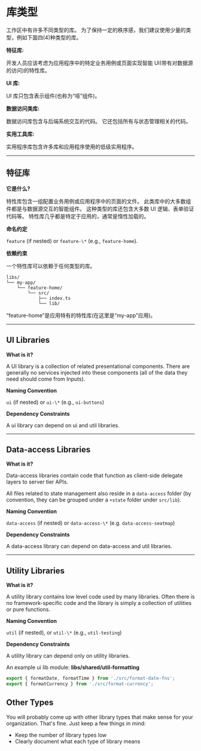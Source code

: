 # 库类型

工作区中有许多不同类型的库。
为了保持一定的秩序感，我们建议使用少量的类型，例如下面四(4)种类型的库。

**特征库:**

开发人员应该考虑为应用程序中的特定业务用例或页面实现智能 UI(带有对数据源的访问)的特性库。

**UI 库:**

UI 库只包含表示组件(也称为“哑”组件)。

**数据访问类库:**

数据访问库包含与后端系统交互的代码。
它还包括所有与状态管理相关的代码。

**实用工具库:**

实用程序库包含许多库和应用程序使用的低级实用程序。

---

## 特征库

**它是什么?**

特性库包含一组配置业务用例或应用程序中的页面的文件。
此类库中的大多数组件都是与数据源交互的智能组件。
这种类型的库还包含大多数 UI 逻辑、表单验证代码等。
特性库几乎都是特定于应用的，通常是惰性加载的。

**命名约定**

`feature` (if nested) or `feature-\*` (e.g., `feature-home`).

**依赖约束**

一个特性库可以依赖于任何类型的库。

```treeview
libs/
└── my-app/
    └── feature-home/
        └── src/
            ├── index.ts
            └── lib/
```

“feature-home”是应用特有的特性库(在这里是“my-app”应用)。

---

## UI Libraries

**What is it?**

A UI library is a collection of related presentational components. There are generally no services injected into these components (all of the data they need should come from Inputs).

**Naming Convention**

`ui` (if nested) or `ui-\*` (e.g., `ui-buttons`)

**Dependency Constraints**

A ui library can depend on ui and util libraries.

---

## Data-access Libraries

**What is it?**

Data-access libraries contain code that function as client-side delegate layers to server tier APIs.

All files related to state management also reside in a `data-access` folder (by convention, they can be grouped under a `+state` folder under `src/lib`).

**Naming Convention**

`data-access` (if nested) or `data-access-\*` (e.g. `data-access-seatmap`)

**Dependency Constraints**

A data-access library can depend on data-access and util libraries.

---

## Utility Libraries

**What is it?**

A utility library contains low level code used by many libraries. Often there is no framework-specific code and the library is simply a collection of utilities or pure functions.

**Naming Convention**

`util` (if nested), or `util-\*` (e.g., `util-testing`)

**Dependency Constraints**

A utility library can depend only on utility libraries.

An example ui lib module: **libs/shared/util-formatting**

```typescript
export { formatDate, formatTime } from './src/format-date-fns';
export { formatCurrency } from './src/format-currency';
```

## Other Types

You will probably come up with other library types that make sense for your organization. That's fine. Just keep a few things in mind:

- Keep the number of library types low
- Clearly document what each type of library means
